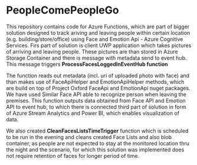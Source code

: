 # PeopleComePeopleGo

This repository contains code for Azure Functions, which are part of bigger solution designed to track ariving and leaving people within certain location (e.g. building/store/office) using Face and Emotion Api - Azure Cognitive Services. Firs part of solution is client UWP application which takes pictures of arriving and leaving people. These pictures are than stored in Azure Storage Container and there is message with metadata send to event hub. This message triggers **ProcessFacesLoggedInEventHub function** 

The function reads out metadata (incl. uri of uploaded photo with face) and than makes use of FaceApiHelper and EmotionApiHelper methods, which are build on top of Project Oxford FaceApi and EmotionApi nuget packages. We have used Similar Face API  able to recognize person when leaving the premises. This function outputs data obtained from Face API and Emotion API to event hub, to which there is connected third part of solution in form of Azure Stream Analytics and Power BI, which enables visualization of data.

We also created **CleanFacesListsTimeTrigger** function which is scheduled to be run in the evening and cleans created Face Lists and also blob container, as people are not expected to stay at the
monitored location thru the night and the scenario, for which this solution was implemented does not require retention of faces for longer period of time.






